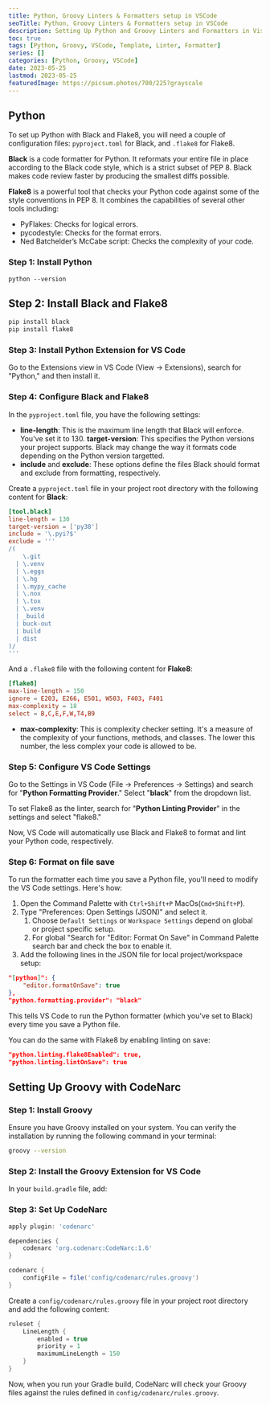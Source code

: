 ```yaml
---
title: Python, Groovy Linters & Formatters setup in VSCode
seoTitle: Python, Groovy Linters & Formatters setup in VSCode
description: Setting Up Python and Groovy Linters and Formatters in Visual Studio Code
toc: true
tags: [Python, Groovy, VSCode, Template, Linter, Formatter]
series: []
categories: [Python, Groovy, VSCode]
date: 2023-05-25
lastmod: 2023-05-25
featuredImage: https://picsum.photos/700/225?grayscale
---
```


## Python

To set up Python with Black and Flake8, you will need a couple of configuration files: `pyproject.toml` for Black, and `.flake8` for Flake8.

**Black** is a code formatter for Python. It reformats your entire file in place according to the Black code style, which is a strict subset of PEP 8. Black makes code review faster by producing the smallest diffs possible.

**Flake8** is a powerful tool that checks your Python code against some of the style conventions in PEP 8. It combines the capabilities of several other tools including:

- PyFlakes: Checks for logical errors.
- pycodestyle: Checks for the format errors.
- Ned Batchelder’s McCabe script: Checks the complexity of your code.


### Step 1: Install Python

```
python --version
```

## Step 2: Install Black and Flake8

```python
pip install black
pip install flake8
```
### Step 3: Install Python Extension for VS Code

Go to the Extensions view in VS Code (View -> Extensions), search for "Python," and then install it.

### Step 4: Configure Black and Flake8

In the `pyproject.toml` file, you have the following settings:

- **line-length**: This is the maximum line length that Black will enforce. You've set it to 130.
**target-version**: This specifies the Python versions your project supports. Black may change the way it formats code depending on the Python version targetted.
- **include** and **exclude**: These options define the files Black should format and exclude from formatting, respectively.

Create a `pyproject.toml` file in your project root directory with the following content for **Black**:

```toml
[tool.black]
line-length = 130
target-version = ['py38']
include = '\.pyi?$'
exclude = '''
/(
    \.git
  | \.venv
  | \.eggs
  | \.hg
  | \.mypy_cache
  | \.nox
  | \.tox
  | \.venv
  | _build
  | buck-out
  | build
  | dist
)/
'''
```

And a `.flake8` file with the following content for **Flake8**:

```toml
[flake8]
max-line-length = 150
ignore = E203, E266, E501, W503, F403, F401
max-complexity = 18
select = B,C,E,F,W,T4,B9
```

- **max-complexity**: This is complexity checker setting. It's a measure of the complexity of your functions, methods, and classes. The lower this number, the less complex your code is allowed to be.

### Step 5: Configure VS Code Settings

Go to the Settings in VS Code (File -> Preferences -> Settings) and search for "**Python Formatting Provider**." Select "**black**" from the dropdown list.

To set Flake8 as the linter, search for "**Python Linting Provider**" in the settings and select "flake8."

Now, VS Code will automatically use Black and Flake8 to format and lint your Python code, respectively.

### Step 6: Format on file save

To run the formatter each time you save a Python file, you'll need to modify the VS Code settings. Here's how:

1. Open the Command Palette with `Ctrl+Shift+P` MacOs(`Cmd+Shift+P`).
1. Type "Preferences: Open Settings (JSON)" and select it.
   1. Choose `Default Settings` or `Workspace Settings` depend on global or project specific setup.
   2. For global "Search for "Editor: Format On Save" in Command Palette search bar and check the box to enable it.
1. Add the following lines in the JSON file for local project/workspace setup:

```json
"[python]": {
    "editor.formatOnSave": true
},
"python.formatting.provider": "black"
```

This tells VS Code to run the Python formatter (which you've set to Black) every time you save a Python file.

You can do the same with Flake8 by enabling linting on save:

```json
"python.linting.flake8Enabled": true,
"python.linting.lintOnSave": true
```

## Setting Up Groovy with CodeNarc

### Step 1: Install Groovy

Ensure you have Groovy installed on your system. You can verify the installation by running the following command in your terminal:

```sh
groovy --version
```

### Step 2: Install the Groovy Extension for VS Code

In your `build.gradle` file, add:

### Step 3: Set Up CodeNarc

```groovy
apply plugin: 'codenarc'

dependencies {
    codenarc 'org.codenarc:CodeNarc:1.6'
}

codenarc {
    configFile = file('config/codenarc/rules.groovy')
}
```

Create a `config/codenarc/rules.groovy` file in your project root directory and add the following content:

```groovy
ruleset {
    LineLength {
        enabled = true
        priority = 1
        maximumLineLength = 150
    }
}
```

Now, when you run your Gradle build, CodeNarc will check your Groovy files against the rules defined in `config/codenarc/rules.groovy`.
